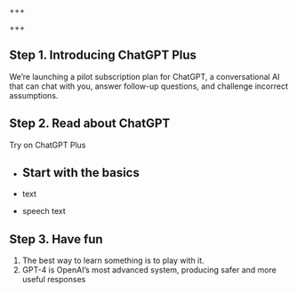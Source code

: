+++

+++

## Step 1. Introducing ChatGPT Plus

We’re launching a pilot subscription plan for ChatGPT, a conversational AI that can chat with you, answer follow-up questions, and challenge incorrect assumptions.

## Step 2. Read about ChatGPT

Try on ChatGPT Plus

- ## Start with the basics

- text

- speech text







## Step 3. Have fun

1. The best way to learn something is to play with it.
2. GPT-4 is OpenAI’s most advanced system, producing safer and more useful responses
